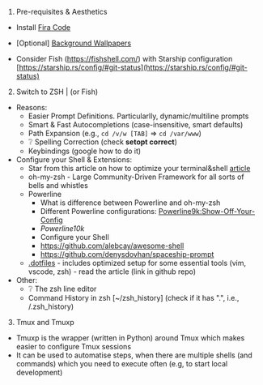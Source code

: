 1. Pre-requisites & Aesthetics
  - Install [Fira Code](https://github.com/tonsky/FiraCode/wiki/Linux-instructions#installing-with-a-package-manager)
  - [Optional] [Background Wallpapers](https://wallpaperhub.app/wallpapers)

- Consider Fish (https://fishshell.com/) with Starship configuration [https://starship.rs/config/#git-status](https://starship.rs/config/#git-status)

2. Switch to ZSH | (or Fish)

- Reasons:
  - Easier Prompt Definitions. Particularlly, dynamic/multiline prompts
  - Smart & Fast Autocompletions (case-insensitive, smart defaults)
  - Path Expansion (e.g., `cd /v/w [TAB]` => `cd /var/www`)
  - ❔ Spelling Correction (check **setopt correct**)
  - Keybindings (google how to do it)
- Configure your Shell & Extensions:
  - Star from this article on how to optimize your terminal&shell [article](https://www.freecodecamp.org/news/coding-like-a-hacker-in-the-terminal-79e22954968e/)
  - oh-my-zsh - Large Community-Driven Framework for all sorts of bells and whistles
  - Powerline
    - What is difference between Powerline and oh-my-zsh
    - Different Powerline configurations: [Powerline9k:Show-Off-Your-Config](https://github.com/Powerlevel9k/powerlevel9k/wiki/Show-Off-Your-Config)
    - _Powerline10k_
    - Configure your Shell
    - https://github.com/alebcay/awesome-shell
    - https://github.com/denysdovhan/spaceship-prompt
  - [.dotfiles](https://github.com/mkjmdski/.dotfiles) - includes optimized setup for some essential tools (vim, vscode, zsh) - read the article (link in github repo)
- Other:
  - ❔ The zsh line editor
  - Command History in zsh [~/zsh_history] (check if it has ".", i.e., /.zsh_history)

3. Tmux and Tmuxp

- Tmuxp is the wrapper (written in Python) around Tmux which makes easier to configure Tmux sessions
- It can be used to automatise steps, when there are multiple shells (and commands) which you need to execute often (e.g, to start local development)
